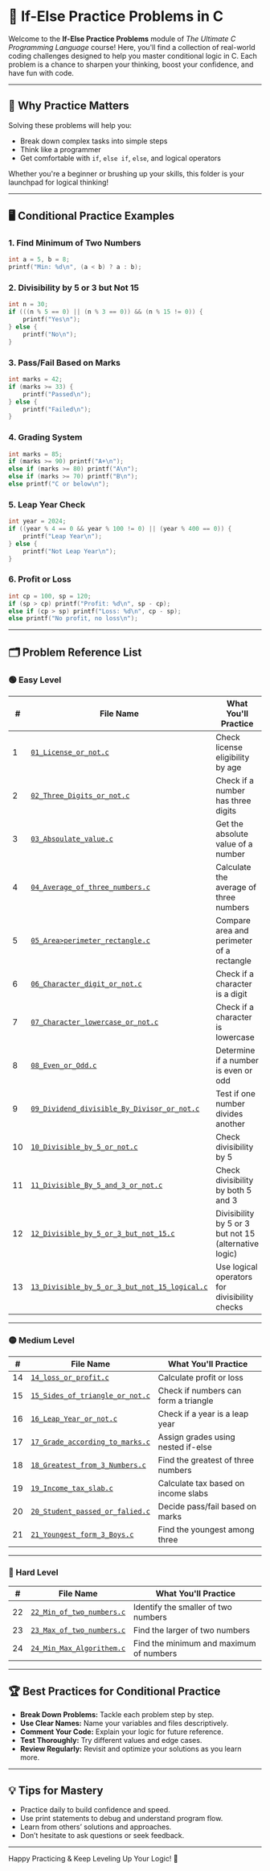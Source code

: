 # 🧩 If-Else Practice Problems in C

Welcome to the **If-Else Practice Problems** module of _The Ultimate C Programming Language_ course! Here, you'll find a collection of real-world coding challenges designed to help you master conditional logic in C. Each problem is a chance to sharpen your thinking, boost your confidence, and have fun with code.

---

## 🌟 Why Practice Matters

Solving these problems will help you:

- Break down complex tasks into simple steps
- Think like a programmer
- Get comfortable with `if`, `else if`, `else`, and logical operators

Whether you're a beginner or brushing up your skills, this folder is your launchpad for logical thinking!

---

## 🖥️ Conditional Practice Examples

### 1. Find Minimum of Two Numbers

```c
int a = 5, b = 8;
printf("Min: %d\n", (a < b) ? a : b);
```

### 2. Divisibility by 5 or 3 but Not 15

```c
int n = 30;
if (((n % 5 == 0) || (n % 3 == 0)) && (n % 15 != 0)) {
    printf("Yes\n");
} else {
    printf("No\n");
}
```

### 3. Pass/Fail Based on Marks

```c
int marks = 42;
if (marks >= 33) {
    printf("Passed\n");
} else {
    printf("Failed\n");
}
```

### 4. Grading System

```c
int marks = 85;
if (marks >= 90) printf("A+\n");
else if (marks >= 80) printf("A\n");
else if (marks >= 70) printf("B\n");
else printf("C or below\n");
```

### 5. Leap Year Check

```c
int year = 2024;
if ((year % 4 == 0 && year % 100 != 0) || (year % 400 == 0)) {
    printf("Leap Year\n");
} else {
    printf("Not Leap Year\n");
}
```

### 6. Profit or Loss

```c
int cp = 100, sp = 120;
if (sp > cp) printf("Profit: %d\n", sp - cp);
else if (cp > sp) printf("Loss: %d\n", cp - sp);
else printf("No profit, no loss\n");
```

---

## 🗂️ Problem Reference List

### 🟢 Easy Level

| #  | File Name                                         | What You'll Practice                                         |
|----|---------------------------------------------------|--------------------------------------------------------------|
| 1  | [`01_License_or_not.c`](01_License_or_not.c)                      | Check license eligibility by age                             |
| 2  | [`02_Three_Digits_or_not.c`](02_Three_Digits_or_not.c)                 | Check if a number has three digits                           |
| 3  | [`03_Absoulate_value.c`](03_Absoulate_value.c)                     | Get the absolute value of a number                           |
| 4  | [`04_Average_of_three_numbers.c`](04_Average_of_three_numbers.c)            | Calculate the average of three numbers                       |
| 5  | [`05_Area>perimeter_rectangle.c`](05_Area>perimeter_rectangle.c)           | Compare area and perimeter of a rectangle                    |
| 6  | [`06_Character_digit_or_not.c`](06_Character_digit_or_not.c)              | Check if a character is a digit                              |
| 7  | [`07_Character_lowercase_or_not.c`](07_Character_lowercase_or_not.c)        | Check if a character is lowercase                            |
| 8  | [`08_Even_or_Odd.c`](08_Even_or_Odd.c)                         | Determine if a number is even or odd                         |
| 9  | [`09_Dividend_divisible_By_Divisor_or_not.c`](09_Dividend_divisible_By_Divisor_or_not.c)| Test if one number divides another                           |
| 10 | [`10_Divisible_by_5_or_not.c`](10_Divisible_by_5_or_not.c)               | Check divisibility by 5                                      |
| 11 | [`11_Divisible_By_5_and_3_or_not.c`](11_Divisible_By_5_and_3_or_not.c)         | Check divisibility by both 5 and 3                           |
| 12 | [`12_Divisible_by_5_or_3_but_not_15.c`](12_Divisible_by_5_or_3_but_not_15.c)      | Divisibility by 5 or 3 but not 15 (alternative logic)        |
| 13 | [`13_Divisible_by_5_or_3_but_not_15_logical.c`](13_Divisible_by_5_or_3_but_not_15_logical.c)| Use logical operators for divisibility checks              |

---

### 🟡 Medium Level

| #  | File Name                                         | What You'll Practice                                         |
|----|---------------------------------------------------|--------------------------------------------------------------|
| 14 | [`14_loss_or_profit.c`](14_loss_or_profit.c)                      | Calculate profit or loss                                     |
| 15 | [`15_Sides_of_triangle_or_not.c`](15_Sides_of_triangle_or_not.c)            | Check if numbers can form a triangle                         |
| 16 | [`16_Leap_Year_or_not.c`](16_Leap_Year_or_not.c)                    | Check if a year is a leap year                               |
| 17 | [`17_Grade_according_to_marks.c`](17_Grade_according_to_marks.c)            | Assign grades using nested if-else                           |
| 18 | [`18_Greatest_from_3_Numbers.c`](18_Greatest_from_3_Numbers.c)             | Find the greatest of three numbers                           |
| 19 | [`19_Income_tax_slab.c`](19_Income_tax_slab.c)                     | Calculate tax based on income slabs                          |
| 20 | [`20_Student_passed_or_falied.c`](20_Student_passed_or_falied.c)            | Decide pass/fail based on marks                              |
| 21 | [`21_Youngest_form_3_Boys.c`](21_Youngest_form_3_Boys.c)                | Find the youngest among three                                |

---

### 🔴 Hard Level

| #  | File Name                                         | What You'll Practice                                         |
|----|---------------------------------------------------|--------------------------------------------------------------|
| 22 | [`22_Min_of_two_numbers.c`](22_Min_of_two_numbers.c)                  | Identify the smaller of two numbers                          |
| 23 | [`23_Max_of_two_numbers.c`](23_Max_of_two_numbers.c)                  | Find the larger of two numbers                               |
| 24 | [`24_Min_Max_Algorithem.c`](24_Min_Max_Algorithem.c)                  | Find the minimum and maximum of numbers                      |

---

## 🏆 Best Practices for Conditional Practice

- **Break Down Problems:** Tackle each problem step by step.
- **Use Clear Names:** Name your variables and files descriptively.
- **Comment Your Code:** Explain your logic for future reference.
- **Test Thoroughly:** Try different values and edge cases.
- **Review Regularly:** Revisit and optimize your solutions as you learn more.

---

## 💡 Tips for Mastery

- Practice daily to build confidence and speed.
- Use print statements to debug and understand program flow.
- Learn from others’ solutions and approaches.
- Don’t hesitate to ask questions or seek feedback.

---

Happy Practicing & Keep Leveling Up Your Logic! 🧠
